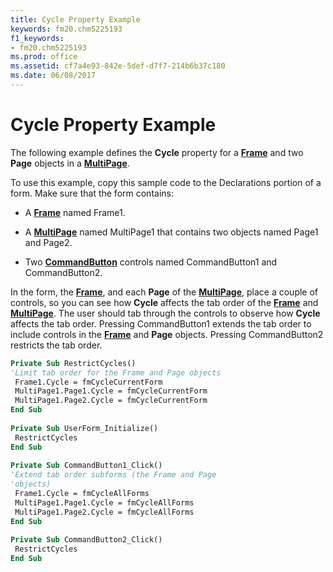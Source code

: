 ```yaml
---
title: Cycle Property Example
keywords: fm20.chm5225193
f1_keywords:
- fm20.chm5225193
ms.prod: office
ms.assetid: cf7a4e93-842e-5def-d7f7-214b6b37c180
ms.date: 06/08/2017
---
```



# Cycle Property Example

The following example defines the  **Cycle** property for a **[Frame](frame-control.md)** and two **Page** objects in a **[MultiPage](multipage-control.md)**.

To use this example, copy this sample code to the Declarations portion of a form. Make sure that the form contains:




- A  **[Frame](frame-control.md)** named Frame1.
    
- A  **[MultiPage](multipage-control.md)** named MultiPage1 that contains two objects named Page1 and Page2.
    
- Two  **[CommandButton](commandbutton-control.md)** controls named CommandButton1 and CommandButton2.
    

In the form, the  **[Frame](frame-control.md)**, and each **Page** of the **[MultiPage](multipage-control.md)**, place a couple of controls, so you can see how **Cycle** affects the tab order of the **[Frame](frame-control.md)** and **[MultiPage](multipage-control.md)**.
The user should tab through the controls to observe how  **Cycle** affects the tab order. Pressing CommandButton1 extends the tab order to include controls in the **[Frame](frame-control.md)** and **Page** objects. Pressing CommandButton2 restricts the tab order.



```vb
Private Sub RestrictCycles() 
'Limit tab order for the Frame and Page objects 
 Frame1.Cycle = fmCycleCurrentForm 
 MultiPage1.Page1.Cycle = fmCycleCurrentForm 
 MultiPage1.Page2.Cycle = fmCycleCurrentForm 
End Sub 
 
Private Sub UserForm_Initialize() 
 RestrictCycles 
End Sub 
 
Private Sub CommandButton1_Click() 
'Extend tab order subforms (the Frame and Page 
'objects) 
 Frame1.Cycle = fmCycleAllForms 
 MultiPage1.Page1.Cycle = fmCycleAllForms 
 MultiPage1.Page2.Cycle = fmCycleAllForms 
End Sub 
 
Private Sub CommandButton2_Click() 
 RestrictCycles 
End Sub
```



